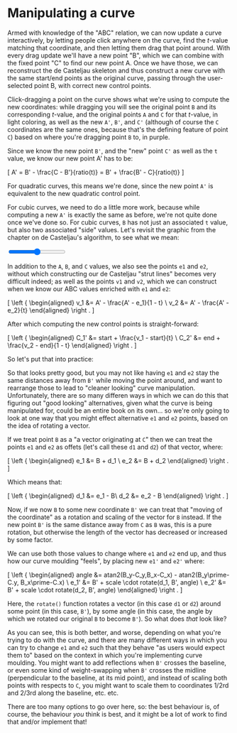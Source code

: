 # Manipulating a curve

Armed with knowledge of the "ABC" relation, we can now update a curve interactively, by letting people click anywhere on the curve, find the <em>t</em>-value matching that coordinate, and then letting them drag that point around. With every drag update we'll have a new point "B", which we can combine with the fixed point "C" to find our new point A. Once we have those, we can reconstruct the de Casteljau skeleton and thus construct a new curve with the same start/end points as the original curve, passing through the user-selected point B, with correct new control points.

<graphics-element title="Moulding a quadratic Bézier curve" width="825" src="./moulding.js" data-type="quadratic"></graphics-element>

Click-dragging a point on the curve shows what we're using to compute the new coordinates: while dragging you will see the original point `B` and its corresponding <i>t</i>-value, and the original points `A` and `C` for that <i>t</i>-value, in light coloring, as well as the new `A'`, `B'`, and `C'` (although of course the `C` coordinates are the same ones, because that's the defining feature of point `C`) based on where you're dragging point `B` to, in purple.

Since we know the new point `B'`, and the "new" point `C'` as well as the `t` value, we know our new point A' has to be:

\[
  A' = B' - \frac{C - B'}{ratio(t)} = B' + \frac{B' - C}{ratio(t)}
\]

For quadratic curves, this means we're done, since the new point `A'` is equivalent to the new quadratic control point.

For cubic curves, we need to do a little more work, because while computing a new `A'` is exactly the same as before, we're not quite done once we've done so. For cubic curves, `B` has not just an associated `t` value, but also two associated "side" values. Let's revisit the graphic from the chapter on de Casteljau's algorithm, to see what we mean:

<graphics-element title="The information necessary to manipulate cubic curves" src="./decasteljau.js">
  <input type="range" min="0" max="1" step="0.01" value="0.5" class="slide-control">
</graphics-element>

In addition to the `A`, `B`, and `C` values, we also see the points `e1` and `e2`, without which constructing our de Casteljau "strut lines" becomes very difficult indeed; as well as the points `v1` and `v2`, which we can construct when we know our ABC values enriched with `e1` and `e2`:

\[
    \left \{ \begin{aligned}
    v_1 &= A' - \frac{A' - e_1}{1 - t} \\
    v_2 &= A' - \frac{A' - e_2}{t}
    \end{aligned} \right .
\]

After which computing the new control points is straight-forward:

\[
    \left \{ \begin{aligned}
    C_1' &= start + \frac{v_1 - start}{t} \\
    C_2' &= end + \frac{v_2 - end}{1 - t}
    \end{aligned} \right .
\]

So let's put that into practice:

<graphics-element title="Moulding a cubic Bézier curve" width="825" src="./moulding.js" data-type="cubic"></graphics-element>

So that looks pretty good, but you may not like having `e1` and `e2` stay the same distances away from `B'` while moving the point around, and want to rearrange those to lead to "cleaner looking" curve manipulation. Unfortunately, there are so many differen ways in which we can do this that figuring out "good looking" alternatives, given what the curve is being manipulated for, could be an entire book on its own... so we're only going to look at one way that you might effect alternative `e1` and `e2` points, based on the idea of rotating a vector.

If we treat point `B` as a "a vector originating at `C`" then we can treat the points `e1` and `e2` as offets (let's call these `d1` and `d2`) of that vector, where:

\[
  \left \{ \begin{aligned}
    e_1 &= B + d_1 \\
    e_2 &= B + d_2
  \end{aligned} \right .
\]

Which means that:

\[
  \left \{ \begin{aligned}
    d_1 &= e_1 - B\\
    d_2 &= e_2 - B
  \end{aligned} \right .
\]

Now, if we now `B` to some new coordinate `B'` we can treat that "moving of the coordinate" as a rotation and scaling of the vector for `B` instead. If the new point `B'` is the same distance away from `C` as `B` was, this is a pure rotation, but otherwise the length of the vector has decreased or increased by some factor.

We can use both those values to change where `e1` and `e2` end up, and thus how our curve moulding "feels", by placing new `e1'` and `e2'` where:

\[
  \left \{ \begin{aligned}
    angle &= atan2(B_y-C_y,B_x-C_x) - atan2(B_y\prime-C.y, B_x\prime-C.x) \\
    e_1' &= B' + scale \cdot rotate(d_1, B', angle) \\
    e_2' &= B' + scale \cdot rotate(d_2, B', angle)
  \end{aligned} \right .
\]

Here, the `rotate()` function rotates a vector (in this case `d1` or `d2`) around some point (in this case, `B'`), by some angle (in this case, the angle by which we rotated our original `B` to become `B'`). So what does _that_ look like?

<graphics-element title="Moulding a cubic Bézier curve" width="825" src="./moulding.js" data-type="cubic" data-alternative="true"></graphics-element>

As you can see, this is both better, and worse, depending on what you're trying to do with the curve, and there are many different ways in which you can try to change `e1` and `e2` such that they behave "as users would expect them to" based on the context in which you're implementing curve moulding. You might want to add reflections when `B'` crosses the baseline, or even some kind of weight-swapping when `B'` crosses the midline (perpendicular to the baseline, at its mid point), and instead of scaling both points with respects to `C`, you might want to scale them to coordinates 1/2rd and 2/3rd along the baseline, etc. etc.

There are too many options to go over here, so: the best behaviour is, of course, the behaviour _you_ think is best, and it might be a lot of work to find that and/or implement that!
